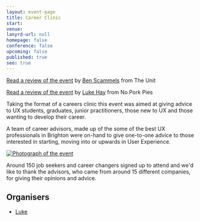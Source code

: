 ```yaml
---
layout: event-page
title: Career Clinic
start: 
venue:
lanyrd-url: null
homepage: false
conference: false
upcoming: false
published: true
seo: true
---
```


[Read a review of the event](http://www.theunit.co.uk/blog/portfolio-clinic-at-ux-brighton/ "Event review") by [Ben Scammels](http://www.benscammelsdesign.com/ "Ben Scammels") from The Unit

[Read a review of the event](http://www.noporkpies.com/blog/user-experience/ux-brighton-career-clinic-2014/ "Event review") by [Luke Hay](http://www.lukehay.co.uk/ "Luke Hay") from No Pork Pies


Taking the format of a careers clinic this event was aimed at giving advice to UX students, graduates, junior practitioners, those new to UX and those wanting to develop their career.

A team of career advisors, made up of the some of the best UX professionals in Brighton were on-hand to give one-to-one advice to those interested in starting, moving into or upwards in User Experience.

[<img alt="Photograph of the event" src="http://www.noporkpies.com/blog/wp-content/uploads/2014/09/UXCC2.png">](http://www.noporkpies.com/blog/wp-content/uploads/2014/09/UXCC2.png)

Around 150 job seekers and career changers signed up to attend and we'd like to thank the advisors, who came from around 15 different companies, for giving their opinions and advice.

## Organisers

- <a href="http://uxbrighton.org.uk/about/#luke">Luke</a>
